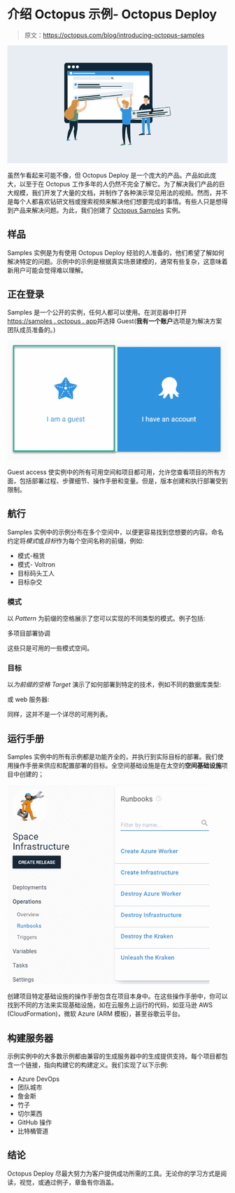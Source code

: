 # 介绍 Octopus 示例- Octopus Deploy

> 原文：<https://octopus.com/blog/introducing-octopus-samples>

[![An image of people moving Octopus components](img/919184ce64df5d88276a4649aa12459d.png)](#)

虽然乍看起来可能不像，但 Octopus Deploy 是一个庞大的产品。产品如此庞大，以至于在 Octopus 工作多年的人仍然不完全了解它。为了解决我们产品的巨大规模，我们开发了大量的文档，并制作了各种演示常见用法的视频。然而，并不是每个人都喜欢钻研文档或搜索视频来解决他们想要完成的事情。有些人只是想得到产品来解决问题。为此，我们创建了 [Octopus Samples](https://samples.octopus.app) 实例。

## 样品

Samples 实例是为有使用 Octopus Deploy 经验的人准备的，他们希望了解如何解决特定的问题。示例中的示例是根据真实场景建模的，通常有些复杂，这意味着新用户可能会觉得难以理解。

## 正在登录

Samples 是一个公开的实例，任何人都可以使用。在浏览器中打开[https://samples . octopus . app](https://samples.octopus.app)并选择 Guest(**我有一个账户**选项是为解决方案团队成员准备的。)

[![The Octopus Sample](img/412bb262af6be0892a71c27df4d8885e.png)](#)

Guest access 使实例中的所有可用空间和项目都可用，允许您查看项目的所有方面，包括部署过程、步骤细节、操作手册和变量。但是，版本创建和执行部署受到限制。

## 航行

Samples 实例中的示例分布在多个空间中，以便更容易找到您想要的内容。命名约定将*模式*或*目标*作为每个空间名称的前缀，例如:

*   模式-租赁
*   模式- Voltron
*   目标码头工人
*   目标杂交

### 模式

以 *Pattern* 为前缀的空格展示了您可以实现的不同类型的模式。例子包括:

多项目部署协调

这些只是可用的一些模式空间。

### 目标

以*为前缀的空格 Target* 演示了如何部署到特定的技术，例如不同的数据库类型:

或 web 服务器:

同样，这并不是一个详尽的可用列表。

## 运行手册

Samples 实例中的所有示例都是功能齐全的，并执行到实际目标的部署。我们使用操作手册来供应和配置部署的目标。全空间基础设施是在太空的**空间基础设施**项目中创建的；

[![Octopus Space Infrastructure space](img/bbb7e8bad432c6a64965309dfe24fb05.png)](#)

创建项目特定基础设施的操作手册包含在项目本身中。在这些操作手册中，你可以找到不同的方法来实现基础设施，如在云服务上运行的代码，如亚马逊 AWS (CloudFormation)，微软 Azure (ARM 模板)，甚至谷歌云平台。

## 构建服务器

示例实例中的大多数示例都由兼容的生成服务器中的生成提供支持。每个项目都包含一个链接，指向构建它的构建定义。我们实现了以下示例:

*   Azure DevOps
*   团队城市
*   詹金斯
*   竹子
*   切尔莱西
*   GitHub 操作
*   比特桶管道

## 结论

Octopus Deploy 尽最大努力为客户提供成功所需的工具。无论你的学习方式是阅读，视觉，或通过例子，章鱼有你涵盖。